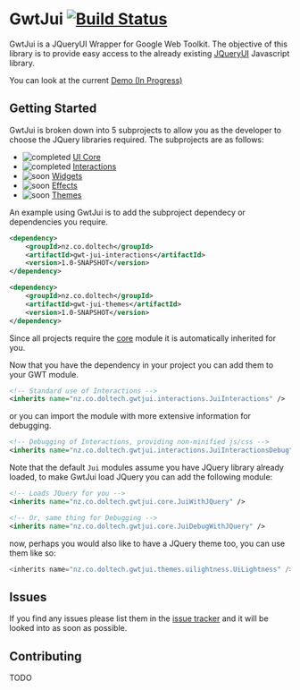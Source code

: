 # GwtJui [![Build Status](https://travis-ci.org/BenDol/gwt-jui.svg?branch=master)](https://travis-ci.org/BenDol/gwt-jui)

GwtJui is a JQueryUI Wrapper for Google Web Toolkit. The objective of this library is to provide easy access to the already existing [JQueryUI](http://jqueryui.com/) Javascript library.

You can look at the current [Demo (In Progress)](http://bendol.github.io/gwt-jui-demo/snapshot)

## Getting Started
GwtJui is broken down into 5 subprojects to allow you as the developer to choose the JQuery libraries required. The subprojects are as follows:
* ![completed](http://png.findicons.com/files/icons/1588/farm_fresh_web/16/tick.png) [UI Core](http://api.jqueryui.com/category/ui-core/)
* ![completed](http://png.findicons.com/files/icons/1588/farm_fresh_web/16/tick.png) [Interactions](http://api.jqueryui.com/category/interactions/)
* ![soon](http://people.mozilla.org/~chowse/drop/amo/personas/assets/review-pending.png) [Widgets](http://api.jqueryui.com/category/widgets/)
* ![soon](http://people.mozilla.org/~chowse/drop/amo/personas/assets/review-pending.png) [Effects](http://api.jqueryui.com/category/effects/)
* ![soon](http://people.mozilla.org/~chowse/drop/amo/personas/assets/review-pending.png) [Themes](http://jqueryui.com/themeroller/)

An example using GwtJui is to add the subproject dependecy or dependencies you require.
```xml
<dependency>
    <groupId>nz.co.doltech</groupId>
    <artifactId>gwt-jui-interactions</artifactId>
    <version>1.0-SNAPSHOT</version>
</dependency>

<dependency>
    <groupId>nz.co.doltech</groupId>
    <artifactId>gwt-jui-themes</artifactId>
    <version>1.0-SNAPSHOT</version>
</dependency>
```
Since all projects require the [core](https://github.com/BenDol/gwt-jui/tree/master/jui-core) module it is automatically inherited for you.

Now that you have the dependency in your project you can add them to your GWT module.
```xml
<!-- Standard use of Interactions -->
<inherits name="nz.co.doltech.gwtjui.interactions.JuiInteractions" />
```
or you can import the module with more extensive information for debugging.
```xml
<!-- Debugging of Interactions, providing non-minified js/css -->
<inherits name="nz.co.doltech.gwtjui.interactions.JuiInteractionsDebug" />
```
Note that the default `Jui` modules assume you have JQuery library already loaded, to make GwtJui load JQuery you can add the following module:
```xml
<!-- Loads JQuery for you -->
<inherits name="nz.co.doltech.gwtjui.core.JuiWithJQuery" />

<!-- Or, same thing for Debugging -->
<inherits name="nz.co.doltech.gwtjui.core.JuiDebugWithJQuery" />
```

now, perhaps you would also like to have a JQuery theme too, you can use them like so:
```java
<inherits name="nz.co.doltech.gwtjui.themes.uilightness.UiLightness" />
```

## Issues
If you find any issues please list them in the [issue tracker](https://github.com/BenDol/gwt-jui/issues) and it will be looked into as soon as possible.

## Contributing
TODO
